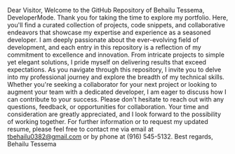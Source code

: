 
Dear Visitor,
Welcome to the GitHub Repository of Behailu Tessema, DeveloperMode.
Thank you for taking the time to explore my portfolio. Here, you'll find a curated collection of projects, code snippets, and collaborative endeavors that showcase my expertise and experience as a seasoned developer.
I am deeply passionate about the ever-evolving field of development, and each entry in this repository is a reflection of my commitment to excellence and innovation. From intricate projects to simple yet elegant solutions, I pride myself on delivering results that exceed expectations.
As you navigate through this repository, I invite you to delve into my professional journey and explore the breadth of my technical skills. Whether you're seeking a collaborator for your next project or looking to augment your team with a dedicated developer, I am eager to discuss how I can contribute to your success.
Please don't hesitate to reach out with any questions, feedback, or opportunities for collaboration. Your time and consideration are greatly appreciated, and I look forward to the possibility of working together.
For further information or to request my updated resume, please feel free to contact me via email at tbehailu0382@gmail.com or by phone at (916) 545-5132.
Best regards,
Behailu Tessema
